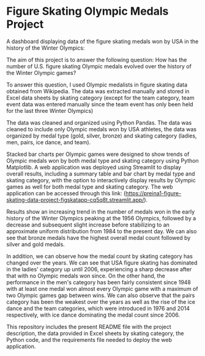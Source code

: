 # Figure Skating Olympic Medals Project
A dashboard displaying data of the figure skating medals won by USA in the history of the Winter Olympics:

The aim of this project is to answer the following question: How has the number of U.S. figure skating Olympic medals evolved over the history of the Winter Olympic games?

To answer this question, I used Olympic medalists in figure skating data obtained from Wikipedia. The data was extracted manually and stored in Excel data sheets by skating category (except for the team category, team event data was entered manually since the team event has only been held for the last three Winter Olympics)

The data was cleaned and organized using Python Pandas. The data was cleaned to include only Olympic medals won by USA athletes, the data was organized by medal type (gold, silver, bronze) and skating category (ladies, men, pairs, ice dance, and team). 

Stacked bar charts per Olympic games were designed to show trends of Olympic medals won by both medal type and skating category using Python Matplotlib. A web application was deployed using Streamlit to display overall results, including a summary table and bar chart by medal type and skating category, with the option to interactively display results by Olympic games as well for both medal type and skating category. The web application can be accessed through this link: (https://preina1-figure-skating-data-project-figskatapp-cq5q8t.streamlit.app/). 

Results show an increasing trend in the number of medals won in the early history of the Winter Olympics peaking at the 1956 Olympics, followed by a decrease and subsequent slight increase before stabilizing to an approximate uniform distribution from 1984 to the present day. We can also see that bronze medals have the highest overall medal count followed by silver and gold medals. 

In addition, we can observe how the medal count by skating category has changed over the years. We can see that USA figure skating has dominated in the ladies' category up until 2006, experiencing a sharp decrease after that with no Olympic medals won since. On the other hand, the performance in the men's category has been fairly consistent since 1948 with at least one medal won almost every Olympic game with a maximum of two Olympic games gap between wins. We can also observe that the pairs category has been the weakest over the years as well as the rise of the ice dance and the team categories, which were introduced in 1976 and 2014 respectively, with ice dance dominating the medal count since 2006.  

This repository includes the present README file with the project description, the data provided in Excel sheets by skating category, the Python code, and the requirements file needed to deploy the web application.
